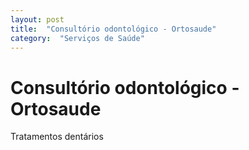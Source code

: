 ```yaml
---
layout: post
title:  "Consultório odontológico - Ortosaude"
category:  "Serviços de Saúde"
---
```


# Consultório odontológico - Ortosaude

Tratamentos dentários 
